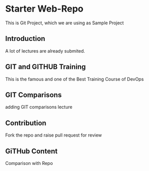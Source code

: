 # Starter Web-Repo

This  is Git Project, which we are using as Sample Project

## Introduction

A lot of lectures are already submited.

## GIT and GITHUB Training

This is the famous and one of the Best Training Course of DevOps

## GIT Comparisons
adding GIT comparisons lecture

## Contribution
Fork the repo and raise pull request for review 

## GiTHub Content
Comparison with Repo


